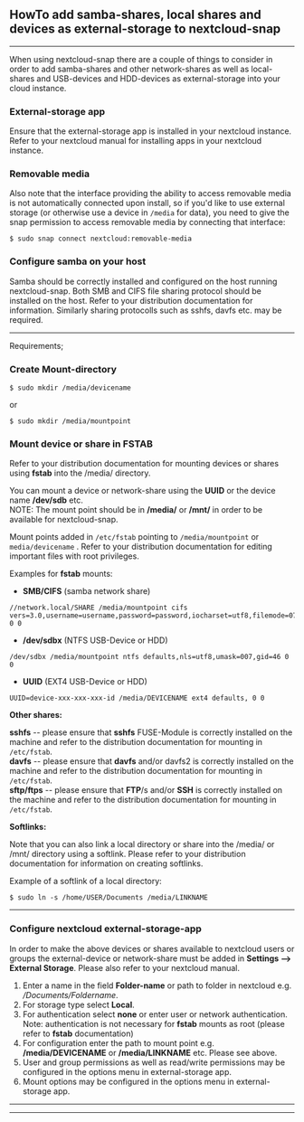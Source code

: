 ## HowTo add samba-shares, local shares and devices as external-storage to nextcloud-snap

---

When using nextcloud-snap there are a couple of things to consider in order to add samba-shares and other network-shares as well as local-shares and USB-devices and HDD-devices as external-storage into your cloud instance.

### External-storage app

Ensure that the external-storage app is installed in your nextcloud instance. Refer to your nextcloud manual for installing apps in your nextcloud instance.

### Removable media

Also note that the interface providing the ability to access removable media is not automatically connected upon install, so if you'd like to use external storage (or otherwise use a device in `/media` for data), you need to give the snap permission to access removable media by connecting that interface:

```
$ sudo snap connect nextcloud:removable-media
```

### Configure samba on your host

Samba should be correctly installed and configured on the host running nextcloud-snap. Both SMB and CIFS file sharing protocol should be installed on the host. Refer to your distribution documentation for information. Similarly sharing protocolls such as sshfs, davfs etc. may be required.

---

Requirements;

### Create Mount-directory

```
$ sudo mkdir /media/devicename
```

or

```
$ sudo mkdir /media/mountpoint
```

### Mount device or share in FSTAB

Refer to your distribution documentation for mounting devices or shares using **fstab** into the /media/ directory.

You can mount a device or network-share using the **UUID** or the device name **/dev/sdb** etc.   
NOTE: The mount point should be in **/media/** or **/mnt/** in order to be available for nextcloud-snap.

Mount points added in `/etc/fstab` pointing to `/media/mountpoint` or `media/devicename` . Refer to your distribution documentation for editing important files with root privileges.

Examples for **fstab** mounts:

* **SMB/CIFS** (samba network share)

```
//network.local/SHARE /media/mountpoint cifs vers=3.0,username=username,password=password,iocharset=utf8,filemode=0770,dirmode=0770 0 0
```

* **/dev/sdbx** (NTFS USB-Device or HDD)

```
/dev/sdbx /media/mountpoint ntfs defaults,nls=utf8,umask=007,gid=46 0 0
```

* **UUID** (EXT4 USB-Device or HDD)

```
UUID=device-xxx-xxx-xxx-id /media/DEVICENAME ext4 defaults, 0 0
```

**Other shares:**

**sshfs** -- please ensure that **sshfs** FUSE-Module is correctly installed on the machine and refer to the distribution documentation for mounting in `/etc/fstab`.  
**davfs** -- please ensure that **davfs** and/or davfs2 is correctly installed on the machine and refer to the distribution documentation for mounting in `/etc/fstab`.  
**sftp/ftps** -- please ensure that **FTP**/s and/or **SSH** is correctly installed on the machine and refer to the distribution documentation for mounting in `/etc/fstab`.

**Softlinks:**

Note that you can also link a local directory or share into the /media/ or /mnt/ directory using a softlink. Please refer to your distribution documentation for information on creating softlinks.

Example of a softlink of a local directory:

```
$ sudo ln -s /home/USER/Documents /media/LINKNAME
```

---

### Configure nextcloud external-storage-app

In order to make the above devices or shares available to nextcloud users or groups the external-device or network-share must be added in **Settings --> External Storage**. Please also refer to your nextcloud manual.

1. Enter a name in the field **Folder-name** or path to folder in nextcloud e.g. */Documents/Foldername*.
2. For storage type select **Local**.
3. For authentication select **none** or enter user or network authentication. Note: authentication is not necessary for **fstab** mounts as root (please refer to **fstab** documentation)
4. For configuration enter the path to mount point e.g. **/media/DEVICENAME** or **/media/LINKNAME** etc. Please see above.
5. User and group permissions as well as read/write permissions may be configured in the options menu in external-storage app.
6. Mount options may be configured in the options menu in external-storage app.

---

---

